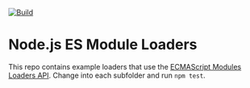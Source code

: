 [![Build](https://github.com/GeoffreyBooth/node-loaders/actions/workflows/build.yml/badge.svg)](https://github.com/GeoffreyBooth/node-loaders/actions/workflows/build.yml)

# Node.js ES Module Loaders

This repo contains example loaders that use the [ECMAScript Modules Loaders API](https://nodejs.org/api/esm.html#esm_experimental_loaders). Change into each subfolder and run `npm test`.

